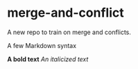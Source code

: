 # merge-and-conflict

A new repo to train on merge and conflicts.

A few Markdown syntax

**A bold text**
*An italicized text*
